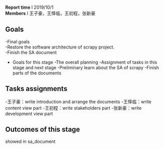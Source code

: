  **Report time** I 2019/10/1\
 **Members** I 王子豪，王怿临，王初程，张新豪

## Goals
-Final goals\
  -Restore the software architecture of scrapy project.\
  -Finish the SA document
- Goals for this stage
  -The overall planning
  -Assignment of tasks in this stage and next stage
  -Preliminary learn about the SA of scrapy
  -Finish parts of the documents
 
## Tasks assignments
-王子豪：write introduction and arrange the documents
-王怿临：write content view part
-王初程：write stakeholders part
-张新豪：write development view part

## Outcomes of this stage
showed in sa_document


